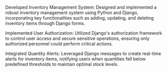 Developed Inventory Management System: Designed and implemented a robust inventory management system using Python and Django, incorporating key functionalities such as adding, updating, and deleting inventory items through Django forms.

Implemented User Authorization: Utilized Django's authorization framework to control user access and secure sensitive operations, ensuring only authorized personnel could perform critical actions.

Integrated Quantity Alerts: Leveraged Django messages to create real-time alerts for inventory items, notifying users when quantities fell below predefined thresholds to maintain optimal stock levels.
